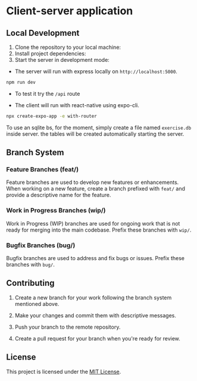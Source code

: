 # Client-server application

## Local Development

1. Clone the repository to your local machine:
2. Install project dependencies:
3. Start the server in development mode:

* The server will run with express locally on `http://localhost:5000`.
```sh
npm run dev
```
* To test it try the `/api` route

* The client will run with react-native using expo-cli.
```sh
npx create-expo-app -e with-router
```

To use an sqlite bs, for the moment, simply create a file named `exercise.db` inside server. the tables will be created automatically starting the server.

## Branch System

### Feature Branches (feat/)

Feature branches are used to develop new features or enhancements. When working on a new feature, create a branch prefixed with `feat/` and provide a descriptive name for the feature.

### Work in Progress Branches (wip/)

Work in Progress (WIP) branches are used for ongoing work that is not ready for merging into the main codebase. Prefix these branches with `wip/`.

### Bugfix Branches (bug/)

Bugfix branches are used to address and fix bugs or issues. Prefix these branches with `bug/`.

## Contributing

1. Create a new branch for your work following the branch system mentioned above.

2. Make your changes and commit them with descriptive messages.

3. Push your branch to the remote repository.

4. Create a pull request for your branch when you're ready for review.

## License

This project is licensed under the [MIT License](LICENSE.md).
